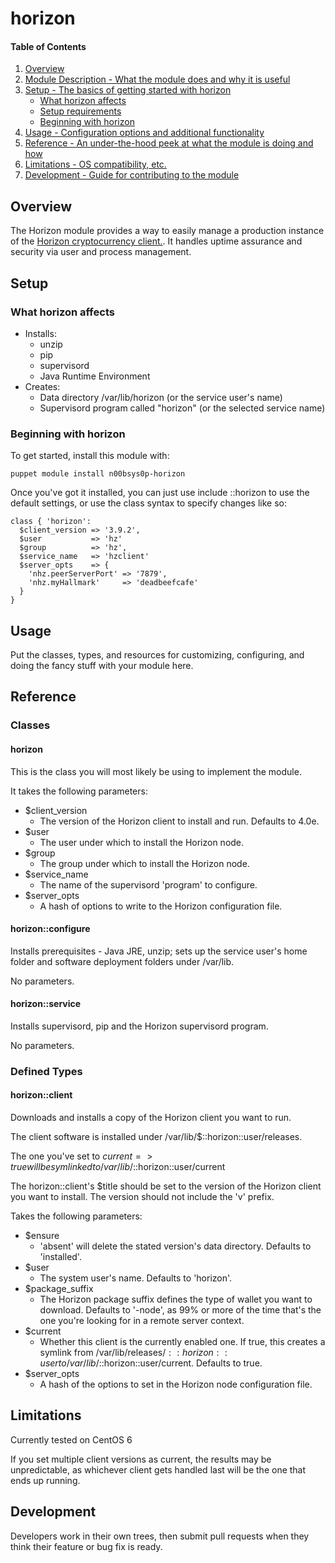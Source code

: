 # horizon

#### Table of Contents

1. [Overview](#overview)
2. [Module Description - What the module does and why it is useful](#module-description)
3. [Setup - The basics of getting started with horizon](#setup)
    * [What horizon affects](#what-horizon-affects)
    * [Setup requirements](#setup-requirements)
    * [Beginning with horizon](#beginning-with-horizon)
4. [Usage - Configuration options and additional functionality](#usage)
5. [Reference - An under-the-hood peek at what the module is doing and how](#reference)
5. [Limitations - OS compatibility, etc.](#limitations)
6. [Development - Guide for contributing to the module](#development)

## Overview

The Horizon module provides a way to easily manage a production instance of the
[Horizon cryptocurrency client.](https://horizonplatform.io). It handles
uptime assurance and security via user and process management.

## Setup

### What horizon affects

* Installs:
  * unzip
  * pip
  * supervisord
  * Java Runtime Environment
* Creates:
  * Data directory /var/lib/horizon (or the service user's name)
  * Supervisord program called "horizon" (or the selected service name)

### Beginning with horizon

To get started, install this module with:

```
puppet module install n00bsys0p-horizon
```

Once you've got it installed, you can just use include ::horizon to use the
default settings, or use the class syntax to specify changes like so:

```
class { 'horizon':
  $client_version => '3.9.2',
  $user           => 'hz'
  $group          => 'hz',
  $service_name   => 'hzclient'
  $server_opts    => {
    'nhz.peerServerPort' => '7879',
    'nhz.myHallmark'     => 'deadbeefcafe'
  }
}
```

## Usage

Put the classes, types, and resources for customizing, configuring, and doing
the fancy stuff with your module here.

## Reference

### Classes

#### horizon

This is the class you will most likely be using to implement the module.

It takes the following parameters:

* $client_version
  * The version of the Horizon client to install and run. Defaults to 4.0e.
* $user
  * The user under which to install the Horizon node.
* $group
  * The group under which to install the Horizon node.
* $service_name
  * The name of the supervisord 'program' to configure.
* $server_opts
  * A hash of options to write to the Horizon configuration file.

#### horizon::configure

Installs prerequisites - Java JRE, unzip; sets up the service user's home
folder and software deployment folders under /var/lib.

No parameters.

#### horizon::service

Installs supervisord, pip and the Horizon supervisord program.

No parameters.

### Defined Types

#### horizon::client

Downloads and installs a copy of the Horizon client you want to run.

The client software is installed under /var/lib/$::horizon::user/releases.

The one you've set to $current => true will be symlinked to
/var/lib/$::horizon::user/current

The horizon::client's $title should be set to the version of the Horizon client
you want to install. The version should not include the 'v' prefix.

Takes the following parameters:

* $ensure
  * 'absent' will delete the stated version's data directory. Defaults to
    'installed'.
* $user
  * The system user's name. Defaults to 'horizon'.
* $package_suffix
  * The Horizon package suffix defines the type of wallet you want to download.
    Defaults to '-node', as 99% or more of the time that's the one you're
    looking for in a remote server context.
* $current
  * Whether this client is the currently enabled one. If true, this creates a
    symlink from /var/lib/releases/$::horizon::user to
    /var/lib/$::horizon::user/current. Defaults to true.
* $server_opts
  * A hash of the options to set in the Horizon node configuration file.

## Limitations

Currently tested on CentOS 6

If you set multiple client versions as current, the results may be
unpredictable, as whichever client gets handled last will be the one that ends
up running.

## Development

Developers work in their own trees, then submit pull requests when they think
their feature or bug fix is ready.
